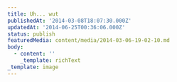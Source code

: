 ```yaml
---
title: Uh... wut
publishedAt: '2014-03-08T18:07:30.000Z'
updatedAt: '2014-06-25T00:36:06.000Z'
status: publish
featuredMedia: content/media/2014-03-06-19-02-10.md
body:
  - content: ''
    _template: richText
_template: image
---
```


